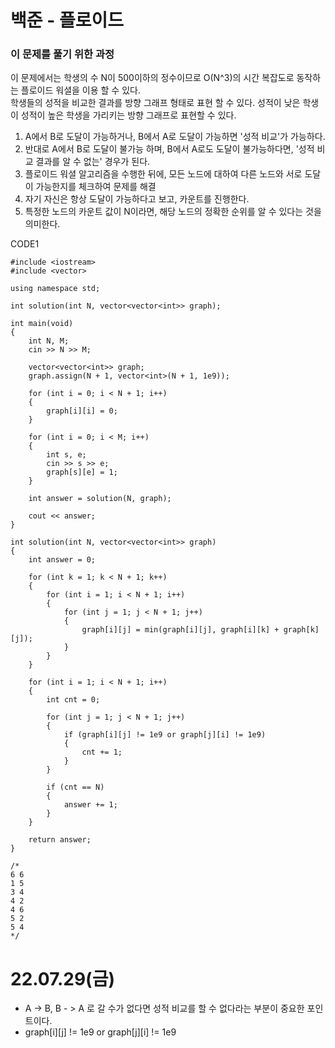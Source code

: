 #  백준 - 플로이드

### 이 문제를 풀기 위한 과정
이 문제에서는 학생의 수 N이 500이하의 정수이므로 O(N^3)의 시간 복잡도로 동작하는 플로이드 워셜을 이용 할 수 있다.  
학생들의 성적을 비교한 결과를 방향 그래프 형태로 표현 할 수 있다. 성적이 낮은 학생이 성적이 높은 학생을 가리키는 방향 그래프로 표현할 수 있다.  

1. A에서 B로 도달이 가능하거나, B에서 A로 도달이 가능하면 '성적 비교'가 가능하다.  
2. 반대로 A에서 B로 도달이 불가능 하며, B에서 A로도 도달이 불가능하다면, '성적 비교 결과를 알 수 없는' 경우가 된다.  
3. 플로이드 워셜 알고리즘을 수행한 뒤에, 모든 노드에 대하여 다른 노드와 서로 도달이 가능한지를 체크하여 문제를 해결
4. 자기 자신은 항상 도달이 가능하다고 보고, 카운트를 진행한다.
5. 특정한 노드의 카운트 값이 N이라면, 해당 노드의 정확한 순위를 알 수 있다는 것을 의미한다.  

CODE1

    #include <iostream>
    #include <vector>

    using namespace std;

    int solution(int N, vector<vector<int>> graph);

    int main(void)
    {
        int N, M;
        cin >> N >> M;

        vector<vector<int>> graph;
        graph.assign(N + 1, vector<int>(N + 1, 1e9));

        for (int i = 0; i < N + 1; i++)
        {
            graph[i][i] = 0;
        }

        for (int i = 0; i < M; i++)
        {
            int s, e;
            cin >> s >> e;
            graph[s][e] = 1;
        }

        int answer = solution(N, graph);

        cout << answer;
    }

    int solution(int N, vector<vector<int>> graph)
    {
        int answer = 0;

        for (int k = 1; k < N + 1; k++)
        {
            for (int i = 1; i < N + 1; i++)
            {
                for (int j = 1; j < N + 1; j++)
                {
                    graph[i][j] = min(graph[i][j], graph[i][k] + graph[k][j]);
                }
            }
        }

        for (int i = 1; i < N + 1; i++)
        {
            int cnt = 0;

            for (int j = 1; j < N + 1; j++)
            {
                if (graph[i][j] != 1e9 or graph[j][i] != 1e9)
                {
                    cnt += 1;
                }
            }

            if (cnt == N)
            {
                answer += 1;
            }
        }

        return answer;
    }

    /*
    6 6
    1 5
    3 4
    4 2
    4 6
    5 2
    5 4
    */


# 22.07.29(금)
* A -> B, B - > A 로 갈 수가 없다면 성적 비교를 할 수 없다라는 부분이 중요한 포인트이다.
* graph[i][j] != 1e9 or graph[j][i] != 1e9